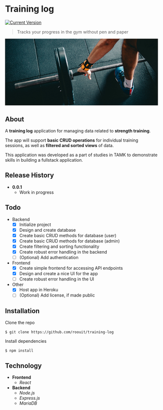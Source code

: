 # Training log

[![Current Version][current-version]][current-version]

> Tracks your progress in the gym without pen and paper

![](docs/header.png)

## About

A **training log** application for managing data related to **strength training**.

The app will support **basic CRUD operations** for individual training sessions, as well as **filtered and sorted views** of data.

This application was developed as a part of studies in TAMK to demonstrate skills in building a fullstack application.

## Release History

* **0.0.1**
    * Work in progress

## Todo

- Backend
  - [x] Initialize project
  - [x] Design and create database
  - [x] Create basic CRUD methods for database (user)
  - [x] Create basic CRUD methods for database (admin)
  - [x] Create filtering and sorting functionality
  - [x] Create robust error handling in the backend
  - [ ] (Optional) Add authentication
- Frontend
  - [x] Create simple frontend for accessing API endpoints
  - [x] Design and create a nice UI for the app
  - [ ] Create robust error handling in the UI
- Other
  - [x] Host app in Heroku
  - [ ] (Optional) Add license, if made public

## Installation

Clone the repo

```
$ git clone https://github.com/roouit/training-log
```

Install dependencies

```
$ npm install
```

## Technology

* **Frontend**
  * *React*
* **Backend**
  * *Node.js*
  * *Express.js*
  * *MariaDB*

<!-- Markdown link & img dfn's -->
[current-version]: https://img.shields.io/badge/version-0.0.1-yellow